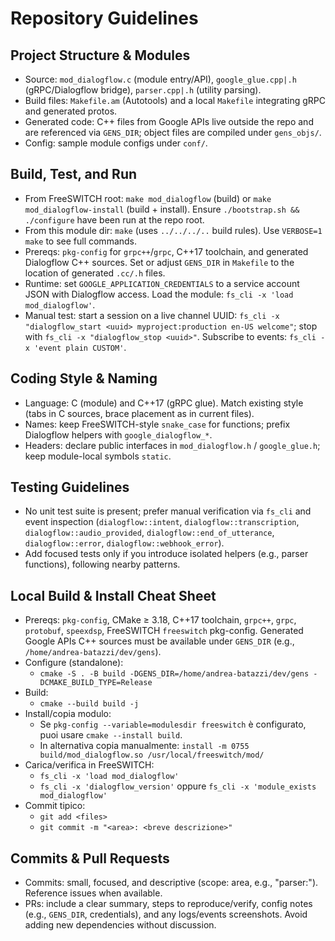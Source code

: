 # Repository Guidelines

## Project Structure & Modules
- Source: `mod_dialogflow.c` (module entry/API), `google_glue.cpp|.h` (gRPC/Dialogflow bridge), `parser.cpp|.h` (utility parsing).
- Build files: `Makefile.am` (Autotools) and a local `Makefile` integrating gRPC and generated protos.
- Generated code: C++ files from Google APIs live outside the repo and are referenced via `GENS_DIR`; object files are compiled under `gens_objs/`.
- Config: sample module configs under `conf/`.

## Build, Test, and Run
- From FreeSWITCH root: `make mod_dialogflow` (build) or `make mod_dialogflow-install` (build + install). Ensure `./bootstrap.sh && ./configure` have been run at the repo root.
- From this module dir: `make` (uses `../../../..` build rules). Use `VERBOSE=1 make` to see full commands.
- Prereqs: `pkg-config` for `grpc++`/`grpc`, C++17 toolchain, and generated Dialogflow C++ sources. Set or adjust `GENS_DIR` in `Makefile` to the location of generated `.cc/.h` files.
- Runtime: set `GOOGLE_APPLICATION_CREDENTIALS` to a service account JSON with Dialogflow access. Load the module: `fs_cli -x 'load mod_dialogflow'`.
- Manual test: start a session on a live channel UUID: `fs_cli -x "dialogflow_start <uuid> myproject:production en-US welcome"`; stop with `fs_cli -x "dialogflow_stop <uuid>"`. Subscribe to events: `fs_cli -x 'event plain CUSTOM'`.

## Coding Style & Naming
- Language: C (module) and C++17 (gRPC glue). Match existing style (tabs in C sources, brace placement as in current files).
- Names: keep FreeSWITCH-style `snake_case` for functions; prefix Dialogflow helpers with `google_dialogflow_*`.
- Headers: declare public interfaces in `mod_dialogflow.h` / `google_glue.h`; keep module-local symbols `static`.

## Testing Guidelines
- No unit test suite is present; prefer manual verification via `fs_cli` and event inspection (`dialogflow::intent`, `dialogflow::transcription`, `dialogflow::audio_provided`, `dialogflow::end_of_utterance`, `dialogflow::error`, `dialogflow::webhook_error`).
- Add focused tests only if you introduce isolated helpers (e.g., parser functions), following nearby patterns.

## Local Build & Install Cheat Sheet
- Prereqs: `pkg-config`, CMake ≥ 3.18, C++17 toolchain, `grpc++`, `grpc`, `protobuf`, `speexdsp`, FreeSWITCH `freeswitch` pkg-config. Generated Google APIs C++ sources must be available under `GENS_DIR` (e.g., `/home/andrea-batazzi/dev/gens`).
- Configure (standalone):
  - `cmake -S . -B build -DGENS_DIR=/home/andrea-batazzi/dev/gens -DCMAKE_BUILD_TYPE=Release`
- Build:
  - `cmake --build build -j`
- Install/copia modulo:
  - Se `pkg-config --variable=modulesdir freeswitch` è configurato, puoi usare `cmake --install build`.
  - In alternativa copia manualmente: `install -m 0755 build/mod_dialogflow.so /usr/local/freeswitch/mod/`
- Carica/verifica in FreeSWITCH:
  - `fs_cli -x 'load mod_dialogflow'`
  - `fs_cli -x 'dialogflow_version'` oppure `fs_cli -x 'module_exists mod_dialogflow'`
- Commit tipico:
  - `git add <files>`
  - `git commit -m "<area>: <breve descrizione>"`

## Commits & Pull Requests
- Commits: small, focused, and descriptive (scope: area, e.g., "parser:"). Reference issues when available.
- PRs: include a clear summary, steps to reproduce/verify, config notes (e.g., `GENS_DIR`, credentials), and any logs/events screenshots. Avoid adding new dependencies without discussion.
